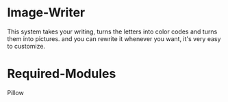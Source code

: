 # Image-Writer
This system takes your writing, turns the letters into color codes and turns them into pictures. and you can rewrite it whenever you want, it's very easy to customize.

# Required-Modules
Pillow
